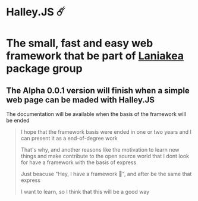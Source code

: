 # Halley.JS ☄️
# The small, fast and easy web framework that be part of [Laniakea](https://github.com/Raxabi/Laniakea.js) package group

## The Alpha 0.0.1 version will finish when a simple web page can be maded with Halley.JS

The documentation will be available when the basis of the framework will be ended
> I hope that the framework basis were ended in one or two years and I can present it as a end-of-degree work
>
> That's why, and another reasons like the motivation to learn new things and make contribute to the open source world that I dont look for have a framework with the basis of express
>
> Just beacuse "Hey, I have a framework 🤠", and after be the same that express
>
> I want to learn, so I think that this will be a good way